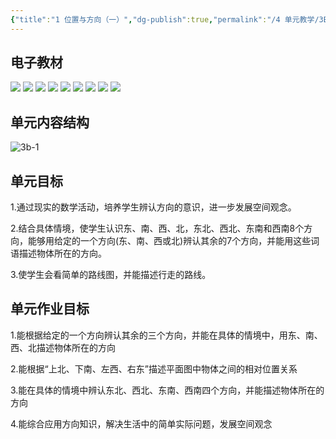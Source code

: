 ```yaml
---
{"title":"1 位置与方向（一）","dg-publish":true,"permalink":"/4 单元教学/3B 三下/1 位置与方向（一）/","dgPassFrontmatter":true,"noteIcon":""}
---
```



## 电子教材

<p class="grid-4">
	<img loading="lazy" decoding="async" src="https://book.pep.com.cn/1221001302141/files/mobile/8.jpg">
	<img loading="lazy" decoding="async" src="https://book.pep.com.cn/1221001302141/files/mobile/9.jpg">
	<img loading="lazy" decoding="async" src="https://book.pep.com.cn/1221001302141/files/mobile/10.jpg">
	<img loading="lazy" decoding="async" src="https://book.pep.com.cn/1221001302141/files/mobile/11.jpg">
	<img loading="lazy" decoding="async" src="https://book.pep.com.cn/1221001302141/files/mobile/12.jpg">
	<img loading="lazy" decoding="async" src="https://book.pep.com.cn/1221001302141/files/mobile/13.jpg">
	<img loading="lazy" decoding="async" src="https://book.pep.com.cn/1221001302141/files/mobile/14.jpg">
	<img loading="lazy" decoding="async" src="https://book.pep.com.cn/1221001302141/files/mobile/15.jpg">
	<img loading="lazy" decoding="async" src="https://book.pep.com.cn/1221001302141/files/mobile/16.jpg">
</p>
	


## 单元内容结构

![3b-1](https://r2.edui123.com/2023/05/3b-1.png)

## 单元目标

1.通过现实的数学活动，培养学生辨认方向的意识，进一步发展空间观念。

2.结合具体情境，使学生认识东、南、西、北，东北、西北、东南和西南8个方向，能够用给定的一个方向(东、南、西或北)辨认其余的7个方向，并能用这些词语描述物体所在的方向。

3.使学生会看简单的路线图，并能描述行走的路线。

## 单元作业目标

1.能根据给定的一个方向辨认其余的三个方向，并能在具体的情境中，用东、南、西、北描述物体所在的方向

2.能根据“上北、下南、左西、右东”描述平面图中物体之间的相对位置关系

3.能在具体的情境中辨认东北、西北、东南、西南四个方向，并能描述物体所在的方向

4.能综合应用方向知识，解决生活中的简单实际问题，发展空间观念
